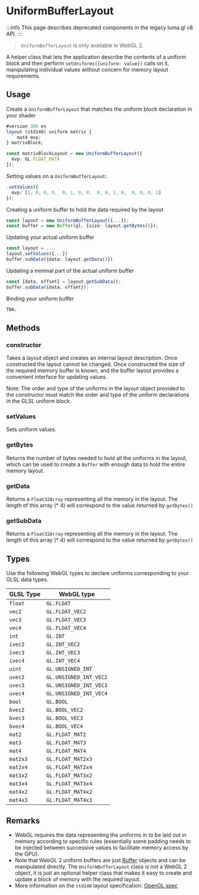 # UniformBufferLayout

:::info
This page describes deprecated components in the legacy luma.gl v8 API.
:::

> `UniformBufferLayout` is only available in WebGL 2.

A helper class that lets the application describe the contents of a uniform block and then perform `setUniforms({uniform: value})` calls on it, manipulating individual values without concern for memory layout requirements.

## Usage

Create a `UniformBufferLayout` that matches the uniform block declaration in your shader

```typescript
#version 300 es
layout (std140) uniform matrix {
    mat4 mvp;
} matrixBlock;
```

```typescript
const matrixBlockLayout = new UniformBufferLayout({
  mvp: GL.FLOAT_MAT4
});
```

Setting values on a `UniformBufferLayout`:

```typescript
.setValues({
  mvp: [1, 0, 0, 0,  0, 1, 0, 0,  0, 0, 1, 0,  0, 0, 0, 1]
});
```

Creating a uniform buffer to hold the data required by the layout

```typescript
const layout = new UniformBufferLayout({...});
const buffer = new Buffer(gl, {size: layout.getBytes()});
```

Updating your actual uniform buffer

```typescript
const layout = ...
layout.setValues({...})
buffer.subData({data: layout.getData()})
```

Updating a minimal part of the actual uniform buffer

```typescript
const {data, offset} = layout.getSubData();
buffer.subData({data, offset});
```

Binding your uniform buffer

```typescript
TBA;
```

## Methods

### constructor

Takes a layout object and creates an internal layout description. Once constructed the layout cannot be changed. Once constructed the size of the required memory buffer is known, and the buffer layout provides a convenient interface for updating values.

Note: The order and type of the uniforms in the layout object provided to the constructor must match the order and type of the uniform declarations in the GLSL uniform block

### setValues

Sets uniform values.

### getBytes

Returns the number of bytes needed to hold all the uniforms in the layout, which can be used to create a `Buffer` with enough data to hold the entire memory layout.

### getData

Returns a `Float32Array` representing all the memory in the layout. The length of this array (\* 4) will correspond to the value returned by `getBytes()`

### getSubData

Returns a `Float32Array` representing all the memory in the layout. The length of this array (\* 4) will correspond to the value returned by `getBytes()`

## Types

Use the following WebGL types to declare uniforms corresponding to your GLSL data types.

| GLSL Type | WebGL type             |
| --------- | ---------------------- |
| `float`   | `GL.FLOAT`             |
| `vec2`    | `GL.FLOAT_VEC2`        |
| `vec3`    | `GL.FLOAT_VEC3`        |
| `vec4`    | `GL.FLOAT_VEC4`        |
| `int`     | `GL.INT`               |
| `ivec2`   | `GL.INT_VEC2`          |
| `ivec3`   | `GL.INT_VEC3`          |
| `ivec4`   | `GL.INT_VEC4`          |
| `uint`    | `GL.UNSIGNED_INT`      |
| `uvec2`   | `GL.UNSIGNED_INT_VEC2` |
| `uvec3`   | `GL.UNSIGNED_INT_VEC3` |
| `uvec4`   | `GL.UNSIGNED_INT_VEC4` |
| `bool`    | `GL.BOOL`              |
| `bvec2`   | `GL.BOOL_VEC2`         |
| `bvec3`   | `GL.BOOL_VEC3`         |
| `bvec4`   | `GL.BOOL_VEC4`         |
| `mat2`    | `GL.FLOAT_MAT2`        |
| `mat3`    | `GL.FLOAT_MAT3`        |
| `mat4`    | `GL.FLOAT_MAT4`        |
| `mat2x3`  | `GL.FLOAT_MAT2x3`      |
| `mat2x4`  | `GL.FLOAT_MAT2x4`      |
| `mat3x2`  | `GL.FLOAT_MAT3x2`      |
| `mat3x4`  | `GL.FLOAT_MAT3x4`      |
| `mat4x2`  | `GL.FLOAT_MAT4x2`      |
| `mat4x3`  | `GL.FLOAT_MAT4x3`      |

## Remarks

- WebGL requires the data representing the uniforms in to be laid out in memory according to specific rules (essentially some padding needs to be injected between successive values to facilitate memory access by the GPU).
- Note that WebGL 2 uniform buffers are just [Buffer](/docs/api-reference-v8/webgl-legacy/classes/buffer) objects and can be manipulated directly. The `UniformBufferLayout` class is not a WebGL 2 object, it is just an optional helper class that makes it easy to create and update a block of memory with the required layout.
- More information on the `std140` layout specification: [OpenGL spec](https://khronos.org/registry/OpenGL/specs/gl/glspec45.core.pdf#page=137)
